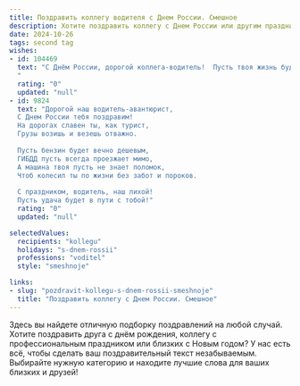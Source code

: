 ```yaml
---
title: Поздравить коллегу водителя с Днем России. Смешное
description: Хотите поздравить коллегу с Днем России или другим праздником? Наш ИИ создаст незабываемое поздравление, а вы обязательно выделитесь среди других.  
date: 2024-10-26
tags: second tag
wishes:
- id: 104469
  text: "С Днём России, дорогой коллега-водитель!  Пусть твоя жизнь будет такой же прямой и ровной, как идеальная траектория движения, а препятствия встречаются только в виде забавных пешеходов, которые спешат на шашлыки! Желаю тебе лёгкой дороги,  полных баков и… ну, знаешь…  чтобы штрафов было меньше, чем километров пробега!  С праздником!
  "
  rating: "0"
  updated: "null"
- id: 9824
  text: "Дорогой наш водитель-авантюрист,
  С Днем России тебя поздравим!
  На дорогах славен ты, как турист,
  Грузы возишь и везешь отважно.
  
  Пусть бензин будет вечно дешевым,
  ГИБДД пусть всегда проезжает мимо,
  А машина твоя пусть не знает поломок,
  Чтоб колесил ты по жизни без забот и пороков.
  
  С праздником, водитель, наш лихой!
  Пусть удача будет в пути с тобой!"
  rating: "0"
  updated: "null"

selectedValues:
  recipients: "kollegu"
  holidays: "s-dnem-rossii"
  professions: "voditel"
  style: "smeshnoje"

links:
- slug: "pozdravit-kollegu-s-dnem-rossii-smeshnoje"
  title: "Поздравить коллегу с Днем России. Смешное"
---
```


Здесь вы найдете отличную подборку поздравлений на любой случай.
Хотите поздравить друга с днём рождения, коллегу с профессиональным праздником или близких с Новым годом? У нас есть всё, чтобы сделать ваш поздравительный текст незабываемым. Выбирайте нужную категорию и находите лучшие слова для ваших близких и друзей!
